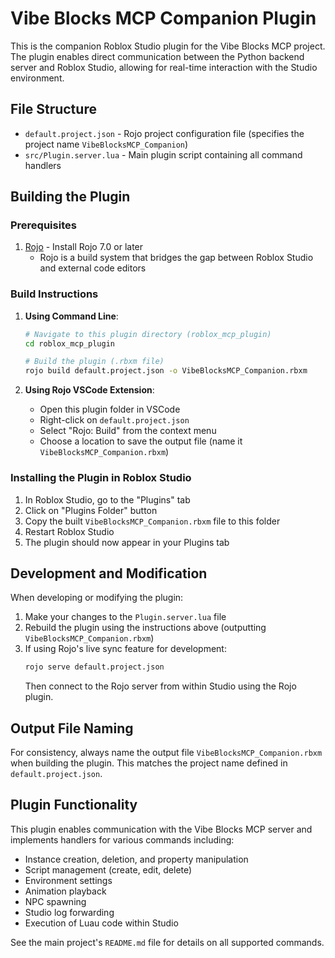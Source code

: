 # Vibe Blocks MCP Companion Plugin

This is the companion Roblox Studio plugin for the Vibe Blocks MCP project. The plugin enables direct communication between the Python backend server and Roblox Studio, allowing for real-time interaction with the Studio environment.

## File Structure

- `default.project.json` - Rojo project configuration file (specifies the project name `VibeBlocksMCP_Companion`)
- `src/Plugin.server.lua` - Main plugin script containing all command handlers

## Building the Plugin

### Prerequisites

1. [Rojo](https://rojo.space/) - Install Rojo 7.0 or later
   - Rojo is a build system that bridges the gap between Roblox Studio and external code editors

### Build Instructions

1. **Using Command Line**:
   ```bash
   # Navigate to this plugin directory (roblox_mcp_plugin)
   cd roblox_mcp_plugin
   
   # Build the plugin (.rbxm file)
   rojo build default.project.json -o VibeBlocksMCP_Companion.rbxm
   ```

2. **Using Rojo VSCode Extension**:
   - Open this plugin folder in VSCode
   - Right-click on `default.project.json`
   - Select "Rojo: Build" from the context menu
   - Choose a location to save the output file (name it `VibeBlocksMCP_Companion.rbxm`)

### Installing the Plugin in Roblox Studio

1. In Roblox Studio, go to the "Plugins" tab
2. Click on "Plugins Folder" button
3. Copy the built `VibeBlocksMCP_Companion.rbxm` file to this folder
4. Restart Roblox Studio
5. The plugin should now appear in your Plugins tab

## Development and Modification

When developing or modifying the plugin:

1. Make your changes to the `Plugin.server.lua` file
2. Rebuild the plugin using the instructions above (outputting `VibeBlocksMCP_Companion.rbxm`)
3. If using Rojo's live sync feature for development:
   ```bash
   rojo serve default.project.json
   ```
   Then connect to the Rojo server from within Studio using the Rojo plugin.

## Output File Naming

For consistency, always name the output file `VibeBlocksMCP_Companion.rbxm` when building the plugin. This matches the project name defined in `default.project.json`.

## Plugin Functionality

This plugin enables communication with the Vibe Blocks MCP server and implements handlers for various commands including:

- Instance creation, deletion, and property manipulation
- Script management (create, edit, delete)
- Environment settings
- Animation playback
- NPC spawning
- Studio log forwarding
- Execution of Luau code within Studio

See the main project's `README.md` file for details on all supported commands. 